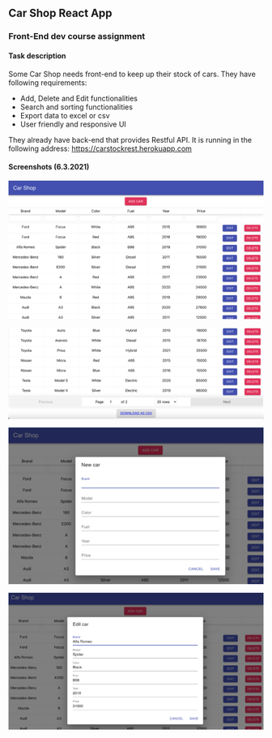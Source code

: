 ## Car Shop React App 
### Front-End dev course assignment 

#### Task description

Some Car Shop needs front-end to keep up their stock of cars. They have following requirements:

- Add, Delete and Edit functionalities
- Search and sorting functionalities
- Export data to excel or csv
- User friendly and responsive UI

They already have back-end that provides Restful API. It is running in the following address: https://carstockrest.herokuapp.com


#### Screenshots (6.3.2021)

![ScreenShot](screenshots/1.CarList.png) 

![ScreenShot](screenshots/2.Export.png) 

![ScreenShot](screenshots/3.Add.png) 

![ScreenShot](screenshots/4.Edit.png) 
